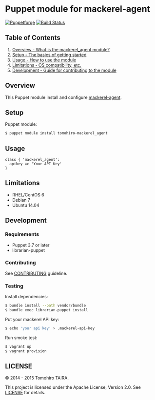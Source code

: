 Puppet module for mackerel-agent
================================================================================

[![Puppetforge](https://img.shields.io/puppetforge/v/tomohiro/mackerel_agent.svg?style=flat-square)](https://forge.puppetlabs.com/tomohiro/mackerel_agent)
[![Build Status](https://img.shields.io/travis/Tomohiro/puppet-mackerel_agent.svg?style=flat-square)](https://travis-ci.org/Tomohiro/puppet-mackerel_agent)


Table of Contents
--------------------------------------------------------------------------------

1. [Overview - What is the mackerel_agent module?](#overview)
2. [Setup - The basics of getting started](#setup)
3. [Usage - How to use the module](#usage)
4. [Limitations - OS compatibility, etc.](#limitations)
5. [Development - Guide for contributing to the module](#development)


Overview
--------------------------------------------------------------------------------

This Puppet module install and configure [mackerel-agent](https://github.com/mackerelio/mackerel-agent).


Setup
--------------------------------------------------------------------------------

Puppet module:

```sh
$ puppet module install tomohiro-mackerel_agent
```


Usage
--------------------------------------------------------------------------------

```puppet
class { 'mackerel_agent':
  apikey => 'Your API Key'
}
```


Limitations
--------------------------------------------------------------------------------

- RHEL/CentOS 6
- Debian 7
- Ubuntu 14.04


Development
--------------------------------------------------------------------------------

### Requirements

- Puppet 3.7 or later
- librarian-puppet


### Contributing

See [CONTRIBUTING](CONTRIBUTING.md) guideline.


### Testing

Install dependencies:

```sh
$ bundle install --path vendor/bundle
$ bundle exec librarian-puppet install
```

Put your mackerel API key:

```sh
$ echo 'your api key' > .mackerel-api-key
```

Run smoke test:

```sh
$ vagrant up
$ vagrant provision
```


LICENSE
--------------------------------------------------------------------------------

&copy; 2014 - 2015 Tomohiro TAIRA.

This project is licensed under the Apache License, Version 2.0.
See [LICENSE](LICENSE) for details.
